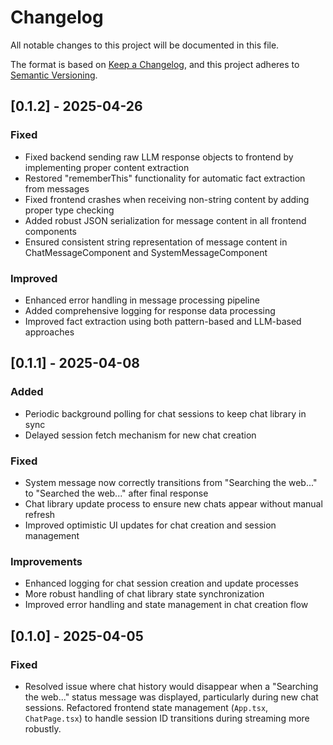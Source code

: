 # Changelog

All notable changes to this project will be documented in this file.

The format is based on [Keep a Changelog](https://keepachangelog.com/en/1.0.0/),
and this project adheres to [Semantic Versioning](https://semver.org/spec/v2.0.0.html).

## [0.1.2] - 2025-04-26

### Fixed
- Fixed backend sending raw LLM response objects to frontend by implementing proper content extraction
- Restored "rememberThis" functionality for automatic fact extraction from messages
- Fixed frontend crashes when receiving non-string content by adding proper type checking
- Added robust JSON serialization for message content in all frontend components
- Ensured consistent string representation of message content in ChatMessageComponent and SystemMessageComponent

### Improved
- Enhanced error handling in message processing pipeline
- Added comprehensive logging for response data processing
- Improved fact extraction using both pattern-based and LLM-based approaches

## [0.1.1] - 2025-04-08

### Added
- Periodic background polling for chat sessions to keep chat library in sync
- Delayed session fetch mechanism for new chat creation

### Fixed
- System message now correctly transitions from "Searching the web..." to "Searched the web..." after final response
- Chat library update process to ensure new chats appear without manual refresh
- Improved optimistic UI updates for chat creation and session management

### Improvements
- Enhanced logging for chat session creation and update processes
- More robust handling of chat library state synchronization
- Improved error handling and state management in chat creation flow

## [0.1.0] - 2025-04-05

### Fixed

- Resolved issue where chat history would disappear when a "Searching the web..." status message was displayed, particularly during new chat sessions. Refactored frontend state management (`App.tsx`, `ChatPage.tsx`) to handle session ID transitions during streaming more robustly.